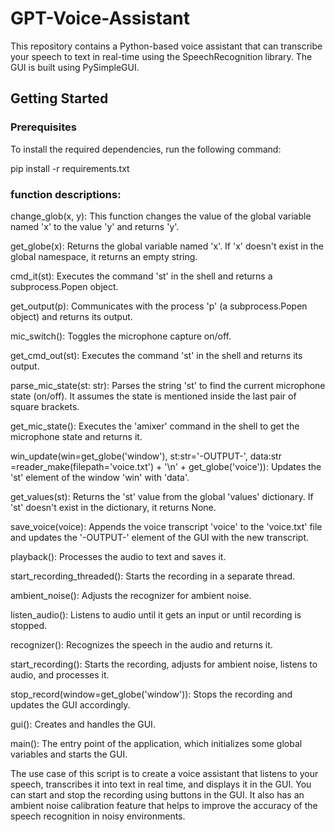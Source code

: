 # GPT-Voice-Assistant
This repository contains a Python-based voice assistant that can transcribe your speech to text in real-time using the SpeechRecognition library. The GUI is built using PySimpleGUI.

## Getting Started

### Prerequisites

To install the required dependencies, run the following command:

pip install -r requirements.txt

### function descriptions:
change_glob(x, y): This function changes the value of the global variable named 'x' to the value 'y' and returns 'y'.

get_globe(x): Returns the global variable named 'x'. If 'x' doesn't exist in the global namespace, it returns an empty string.

cmd_it(st): Executes the command 'st' in the shell and returns a subprocess.Popen object.

get_output(p): Communicates with the process 'p' (a subprocess.Popen object) and returns its output.

mic_switch(): Toggles the microphone capture on/off.

get_cmd_out(st): Executes the command 'st' in the shell and returns its output.

parse_mic_state(st: str): Parses the string 'st' to find the current microphone state (on/off). It assumes the state is mentioned inside the last pair of square brackets.

get_mic_state(): Executes the 'amixer' command in the shell to get the microphone state and returns it.

win_update(win=get_globe('window'), st:str='-OUTPUT-', data:str =reader_make(filepath='voice.txt') + '\n' + get_globe('voice')): Updates the 'st' element of the window 'win' with 'data'.

get_values(st): Returns the 'st' value from the global 'values' dictionary. If 'st' doesn't exist in the dictionary, it returns None.

save_voice(voice): Appends the voice transcript 'voice' to the 'voice.txt' file and updates the '-OUTPUT-' element of the GUI with the new transcript.

playback(): Processes the audio to text and saves it.

start_recording_threaded(): Starts the recording in a separate thread.

ambient_noise(): Adjusts the recognizer for ambient noise.

listen_audio(): Listens to audio until it gets an input or until recording is stopped.

recognizer(): Recognizes the speech in the audio and returns it.

start_recording(): Starts the recording, adjusts for ambient noise, listens to audio, and processes it.

stop_record(window=get_globe('window')): Stops the recording and updates the GUI accordingly.

gui(): Creates and handles the GUI.

main(): The entry point of the application, which initializes some global variables and starts the GUI.

The use case of this script is to create a voice assistant that listens to your speech, transcribes it into text in real time, and displays it in the GUI. You can start and stop the recording using buttons in the GUI. It also has an ambient noise calibration feature that helps to improve the accuracy of the speech recognition in noisy environments.

